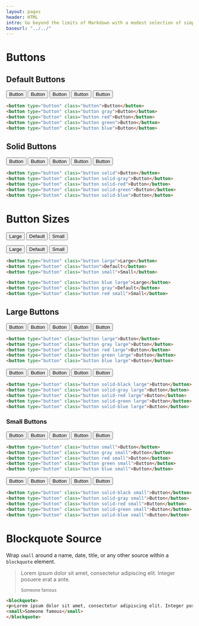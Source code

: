 ```yaml
---
layout: pages
header: HTML
intro: Go beyond the limits of Markdown with a modest selection of simple HTML snippets
baseurl: "../../"
---
```


# Buttons

## Default Buttons

<p>
    <button type="button" class="button">Button</button>
    <button type="button" class="button gray">Button</button>
    <button type="button" class="button red">Button</button>
    <button type="button" class="button green">Button</button>
    <button type="button" class="button blue">Button</button>
</p>

~~~html
<button type="button" class="button">Button</button>
<button type="button" class="button gray">Button</button>
<button type="button" class="button red">Button</button>
<button type="button" class="button green">Button</button>
<button type="button" class="button blue">Button</button>
~~~

## Solid Buttons

<p>
  <button type="button" class="button solid">Button</button>
  <button type="button" class="button solid-gray">Button</button>
  <button type="button" class="button solid-red">Button</button>
  <button type="button" class="button solid-green">Button</button>
  <button type="button" class="button solid-blue">Button</button>
</p>

```html
<button type="button" class="button solid">Button</button>
<button type="button" class="button solid-gray">Button</button>
<button type="button" class="button solid-red">Button</button>
<button type="button" class="button solid-green">Button</button>
<button type="button" class="button solid-blue">Button</button>
```

# Button Sizes

<p>
  <button type="button" class="button large">Large</button>
  <button type="button" class="button">Default</button>
  <button type="button" class="button small">Small</button>
</p>

<p>
  <button type="button" class="button blue large">Large</button>
  <button type="button" class="button gray">Default</button>
  <button type="button" class="button red small">Small</button>
</p>

```html
<button type="button" class="button large">Large</button>
<button type="button" class="button">Default</button>
<button type="button" class="button small">Small</button>

<button type="button" class="button blue large">Large</button>
<button type="button" class="button gray">Default</button>
<button type="button" class="button red small">Small</button>
```

## Large Buttons

<p>
  <button type="button" class="button large">Button</button>
  <button type="button" class="button gray large">Button</button>
  <button type="button" class="button red large">Button</button>
  <button type="button" class="button green large">Button</button>
  <button type="button" class="button blue large">Button</button>
</p>

```html
<button type="button" class="button large">Button</button>
<button type="button" class="button gray large">Button</button>
<button type="button" class="button red large">Button</button>
<button type="button" class="button green large">Button</button>
<button type="button" class="button blue large">Button</button>
```

<p>
  <button type="button" class="button solid large">Button</button>
  <button type="button" class="button solid-gray large">Button</button>
  <button type="button" class="button solid-red large">Button</button>
  <button type="button" class="button solid-green large">Button</button>
  <button type="button" class="button solid-blue large">Button</button>
</p>

```html
<button type="button" class="button solid-black large">Button</button>
<button type="button" class="button solid-gray large">Button</button>
<button type="button" class="button solid-red large">Button</button>
<button type="button" class="button solid-green large">Button</button>
<button type="button" class="button solid-blue large">Button</button>
```

### Small Buttons

<p>
  <button type="button" class="button small">Button</button>
  <button type="button" class="button gray small">Button</button>
  <button type="button" class="button red small">Button</button>
  <button type="button" class="button green small">Button</button>
  <button type="button" class="button blue small">Button</button>
</p>

```html
<button type="button" class="button small">Button</button>
<button type="button" class="button gray small">Button</button>
<button type="button" class="button red small">Button</button>
<button type="button" class="button green small">Button</button>
<button type="button" class="button blue small">Button</button>
```

<p>
  <button type="button" class="button solid small">Button</button>
  <button type="button" class="button solid-gray small">Button</button>
  <button type="button" class="button solid-red small">Button</button>
  <button type="button" class="button solid-green small">Button</button>
  <button type="button" class="button solid-blue small">Button</button>
</p>

```html
<button type="button" class="button solid-black small">Button</button>
<button type="button" class="button solid-gray small">Button</button>
<button type="button" class="button solid-red small">Button</button>
<button type="button" class="button solid-green small">Button</button>
<button type="button" class="button solid-blue small">Button</button>
```

# Blockquote Source

Wrap `small` around a name, date, title, or any other source within a `blockquote` element.

<blockquote>
<p>Lorem ipsum dolor sit amet, consectetur adipiscing elit. Integer posuere erat a ante.</p>
<small>Someone famous</small>
</blockquote>

```html
<blockquote>
<p>Lorem ipsum dolor sit amet, consectetur adipiscing elit. Integer posuere erat a ante.</p>
<small>Someone famous</small>
</blockquote>
```
